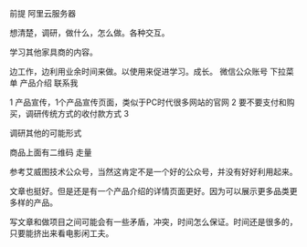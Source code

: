 前提
阿里云服务器

想清楚，调研，做什么，怎么做。各种交互。

学习其他家具商的内容。

边工作，边利用业余时间来做。以使用来促进学习。成长。 微信公众账号 下拉菜单 产品介绍 联系我

1 产品宣传，1个产品宣传页面，类似于PC时代很多网站的官网 2 要不要支付和购买，调研传统方式的收付款方式 3

调研其他的可能形式

商品上面有二维码 走量

参考艾威图技术公众号，当然这肯定不是一个好的公众号，并没有好好利用起来。

文章也挺好。但是还是有一个产品介绍的详情页面更好。因为可以展示更多品类更多样的产品。

写文章和做项目之间可能会有一些矛盾，冲突，时间怎么保证。时间还是很多的，只要能挤出来看电影闲工夫。